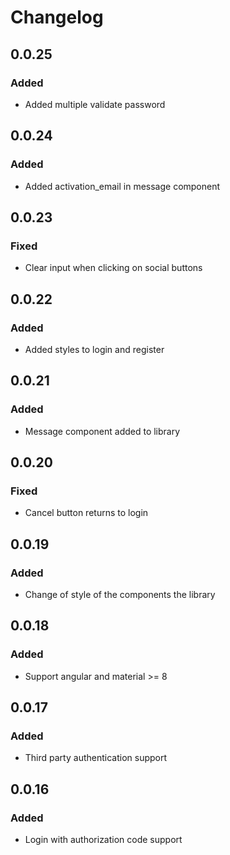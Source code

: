 # Changelog

## 0.0.25

### Added

*   Added multiple validate password

## 0.0.24

### Added

*   Added activation_email in message component

## 0.0.23

### Fixed

*   Clear input when clicking on social buttons

## 0.0.22

### Added

*   Added styles to login and register

## 0.0.21

### Added

*   Message component added to library

## 0.0.20

### Fixed

*   Cancel button returns to login

## 0.0.19

### Added

*   Change of style of the components the library

## 0.0.18

### Added

*   Support angular and material >= 8

## 0.0.17

### Added

*   Third party authentication support

## 0.0.16

### Added

*   Login with authorization code support
